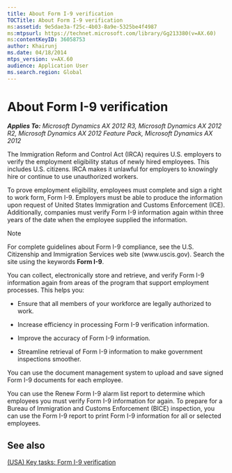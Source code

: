 ```yaml
---
title: About Form I-9 verification
TOCTitle: About Form I-9 verification
ms:assetid: 9e5dae3a-f25c-4b03-8a9e-5325be4f4987
ms:mtpsurl: https://technet.microsoft.com/library/Gg213380(v=AX.60)
ms:contentKeyID: 36058753
author: Khairunj
ms.date: 04/18/2014
mtps_version: v=AX.60
audience: Application User
ms.search.region: Global
---
```


# About Form I-9 verification 


_**Applies To:** Microsoft Dynamics AX 2012 R3, Microsoft Dynamics AX 2012 R2, Microsoft Dynamics AX 2012 Feature Pack, Microsoft Dynamics AX 2012_

The Immigration Reform and Control Act (IRCA) requires U.S. employers to verify the employment eligibility status of newly hired employees. This includes U.S. citizens. IRCA makes it unlawful for employers to knowingly hire or continue to use unauthorized workers.

To prove employment eligibility, employees must complete and sign a right to work form, Form I-9. Employers must be able to produce the information upon request of United States Immigration and Customs Enforcement (ICE). Additionally, companies must verify Form I-9 information again within three years of the date when the employee supplied the information.


> [!NOTE]
> <P>For complete guidelines about Form I-9 compliance, see the U.S. Citizenship and Immigration Services web site (www.uscis.gov). Search the site using the keywords <STRONG>Form I-9</STRONG>.</P>



You can collect, electronically store and retrieve, and verify Form I-9 information again from areas of the program that support employment processes. This helps you:

  - Ensure that all members of your workforce are legally authorized to work.

  - Increase efficiency in processing Form I-9 verification information.

  - Improve the accuracy of Form I-9 information.

  - Streamline retrieval of Form I-9 information to make government inspections smoother.

You can use the document management system to upload and save signed Form I-9 documents for each employee.

You can use the Renew Form I-9 alarm list report to determine which employees you must verify Form I-9 information for again. To prepare for a Bureau of Immigration and Customs Enforcement (BICE) inspection, you can use the Form I-9 report to print Form I-9 information for all or selected employees.

## See also

[(USA) Key tasks: Form I-9 verification](usa-key-tasks-form-i-9-verification.md)

  


